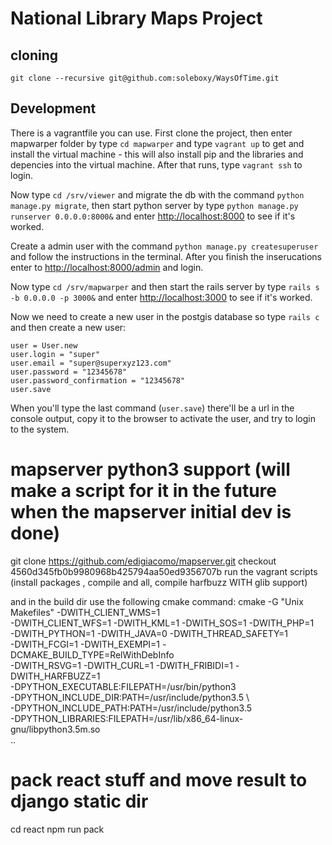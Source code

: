 # National Library Maps Project


## cloning
    git clone --recursive git@github.com:soleboxy/WaysOfTime.git 
## Development

There is a vagrantfile you can use.
First clone the project, then enter mapwarper folder by type `cd mapwarper` and type `vagrant up` to get and install the virtual machine - this will also install pip and the libraries and depencies into the virtual machine.
After that runs, type `vagrant ssh` to login.

Now type `cd /srv/viewer` and migrate the db with the command `python manage.py migrate`, then start python server by type `python manage.py runserver 0.0.0.0:8000&` and enter [http://localhost:8000](http://localhost:8000) to see if it's worked.

Create a admin user with the command `python manage.py createsuperuser` and follow the instructions in the terminal. After you finish the inserucations enter to [http://localhost:8000/admin](http://localhost:8000/admin) and login.

Now type `cd /srv/mapwarper` and then start the rails server by type `rails s -b 0.0.0.0 -p 3000&` and enter [http://localhost:3000](http://localhost:3000) to see if it's worked.

Now we need to create a new user in the postgis database so type `rails c` and then create a new user:
```
user = User.new
user.login = "super"
user.email = "super@superxyz123.com"
user.password = "12345678"
user.password_confirmation = "12345678"
user.save

```
When you'll type the last command (`user.save`) there'll be a url in the console output, copy it to the browser to activate the user, and try to login to the system.


# mapserver python3 support (will make a script for it in the future when the mapserver initial dev is done)

git clone https://github.com/edigiacomo/mapserver.git
checkout 4560d345fb0b9980968b425794aa50ed9356707b
run the vagrant scripts (install packages , compile and all, compile harfbuzz WITH glib support)

and in the build dir use the following cmake command:
cmake   -G "Unix Makefiles" -DWITH_CLIENT_WMS=1 \
        -DWITH_CLIENT_WFS=1 -DWITH_KML=1 -DWITH_SOS=1 -DWITH_PHP=1 \
        -DWITH_PYTHON=1 -DWITH_JAVA=0 -DWITH_THREAD_SAFETY=1 \
        -DWITH_FCGI=1 -DWITH_EXEMPI=1 -DCMAKE_BUILD_TYPE=RelWithDebInfo \
        -DWITH_RSVG=1 -DWITH_CURL=1 -DWITH_FRIBIDI=1 -DWITH_HARFBUZZ=1 \
        -DPYTHON_EXECUTABLE:FILEPATH=/usr/bin/python3 \
        -DPYTHON_INCLUDE_DIR:PATH=/usr/include/python3.5 \        
        -DPYTHON_INCLUDE_PATH:PATH=/usr/include/python3.5 \
        -DPYTHON_LIBRARIES:FILEPATH=/usr/lib/x86_64-linux-gnu/libpython3.5m.so \
        ..

# pack react stuff and move result to django static dir
cd react
npm run pack
